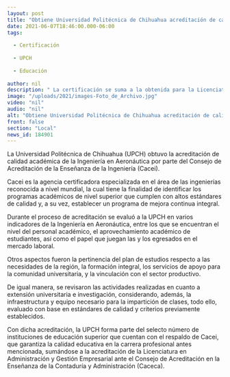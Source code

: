 ```yaml
---
layout: post
title: "Obtiene Universidad Politécnica de Chihuahua acreditación de calidad académica de la Ingeniería en Aeronáutica"
date: 2021-06-07T18:46:00.000-06:00
tags:
  
  - Certificación
  
  - UPCH
  
  - Educación
  
author: nil
description: " La certificación se suma a la obtenida para la Licenciatura en Administración y Gestión Empresarial"
image: "/uploads/2021/images-Foto_de_Archivo.jpg"
video: "nil"
audio: "nil"
alt: "Obtiene Universidad Politécnica de Chihuahua acreditación de calidad académica de la Ingeniería en Aeronáutica"
front: false
section: "Local"
news_id: 184901
---
```


La Universidad Politécnica de Chihuahua (UPCH) obtuvo la acreditación de calidad académica de la Ingeniería en Aeronáutica por parte del Consejo de Acreditación de la Enseñanza de la Ingeniería (Cacei).

 

Cacei es la agencia certificadora especializada en el área de las ingenierías reconocida a nivel mundial, la cual tiene la finalidad de identificar los programas académicos de nivel superior que cumplen con altos estándares de calidad y, a su vez, establecer un programa de mejora continua integral.

 

Durante el proceso de acreditación se evaluó a la UPCH en varios indicadores de la Ingeniería en Aeronáutica, entre los que se encuentran el nivel del personal académico, el aprovechamiento académico de  estudiantes, así como el papel que juegan las y los egresados en el mercado laboral.

 

Otros aspectos fueron la pertinencia del plan de estudios respecto a las necesidades de la región, la formación integral, los servicios de apoyo para la comunidad universitaria, y la vinculación con el sector productivo.

 

De igual manera, se revisaron las actividades realizadas en cuanto a extensión universitaria e investigación, considerando, además, la infraestructura y equipo necesario para la impartición de clases, todo ello, evaluado con base en estándares de calidad y criterios previamente establecidos.

 

Con dicha acreditación, la UPCH forma parte del selecto número de instituciones de educación superior que cuentan con el respaldo de Cacei, que garantiza la calidad educativa en la carrera profesional antes mencionada, sumándose a la acreditación de la Licenciatura en Administración y Gestión Empresarial ante el Consejo de Acreditación en la Enseñanza de la Contaduría y Administración (Caceca).